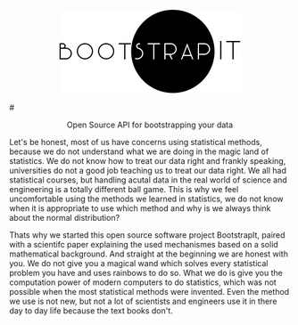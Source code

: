<p align="center">
  <img src="/bootstrapit_logo.png">
</p>
#

<p align="center">
Open Source API for bootstrapping your data
</p>


Let's be honest, most of us have concerns using statistical methods, because we do not 
understand what we are doing in the magic land of statistics. We do not know how to treat our data right
and frankly speaking, universities do not a good job teaching us to treat our data right. We all had 
statistical courses, but handling acutal data in the real world of science and engineering is a totally different
ball game. This is why we feel uncomfortable using the methods we learned in statistics, we do not know when it is appropriate to use which method and why is we always think about the normal distribution?

Thats why we started this open source software project BootstrapIt, paired with a scientifc paper explaining the used mechanismes based on a solid mathematical background. And straight at the beginning we are honest with you. We do not give you a magical wand which solves every statistical problem you have and uses rainbows to do so. What we do is give you the computation power of modern computers to do statistics, which was not possible when the most statistical methods were invented. Even the method we use is not new, but not a lot of scientists and engineers use it in there day to day life because the text books don't.
